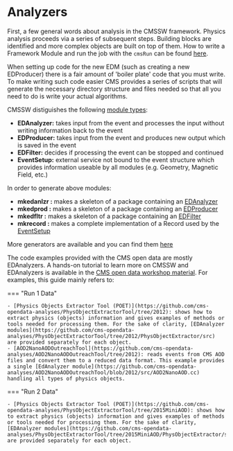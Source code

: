 # Analyzers

First, a few general words about analysis in the CMSSW framework. Physics analysis proceeds via a series of subsequent steps. Building blocks are identified and more complex objects are built on top of them. How to write a Framework Module and run the job with the `cmsRun` can be found [here](https://twiki.cern.ch/twiki/bin/view/CMSPublic/WorkBookWriteFrameworkModule).

When setting up code for the new EDM (such as creating a new EDProducer) there is a fair amount of 'boiler plate' code that you must write. To make writing such code easier CMS provides a series of scripts that will generate the necessary directory structure and files needed so that all you need to do is write your actual algorithms.

CMSSW distiguishes the following [module types](https://twiki.cern.ch/twiki/bin/view/CMSPublic/WorkBookCMSSWFramework#ComponentArch):

- **EDAnalyzer:** takes input from the event and processes the input without writing information back to the event
- **EDProducer:** takes input from the event and produces new output which is saved in the event
- **EDFilter:** decides if processing the event can be stopped and continued
- **EventSetup:** external service not bound to the event structure which provides information useable by all modules (e.g. Geometry, Magnetic Field, etc.)

In order to generate above modules:

- **mkedanlzr :** makes a skeleton of a package containing an [EDAnalyzer](https://twiki.cern.ch/twiki/bin/view/CMSPublic/WorkBookCMSSWFramework#ComponentArch)
- **mkedprod :** makes a skeleton of a package containing an [EDProducer](https://twiki.cern.ch/twiki/bin/view/CMSPublic/WorkBookCMSSWFramework#ComponentArch)
- **mkedfltr :** makes a skeleton of a package containing an [EDFilter](https://twiki.cern.ch/twiki/bin/view/CMSPublic/WorkBookCMSSWFramework#ComponentArch)
- **mkrecord :** makes a complete implementation of a Record used by the [EventSetup](https://twiki.cern.ch/twiki/bin/view/CMSPublic/WorkBookMoreOnCMSSWFramework#EventSetupLink)

More generators are available and you can find them [here](https://twiki.cern.ch/twiki/bin/view/CMSPublic/SWGuideSkeletonCodeGenerator)

<!-- To be decided: should we bring the tutorial material to the guide? In this case, giving brief introduction here and pointing to the workshop tutorial for further information seems to be a good choice -->
The code examples provided with the CMS open data are mostly EDAnalyzers. A hands-on tutorial to learn more on CMSSW and EDAnalyzers is available in the [CMS open data workshop material](https://cms-opendata-workshop.github.io/workshop2021-lesson-cmssw/). For examples, this guide mainly refers to:

=== "Run 1 Data"

    - [Physics Objects Extractor Tool (POET)](https://github.com/cms-opendata-analyses/PhysObjectExtractorTool/tree/2012): shows how to extract physics (objects) information and gives examples of methods or tools needed for processing them. For the sake of clarity, [EDAnalyzer modules](https://github.com/cms-opendata-analyses/PhysObjectExtractorTool/tree/2012/PhysObjectExtractor/src) are provided separately for each object.
    - [AOD2NanoAODOutreachTool](https://github.com/cms-opendata-analyses/AOD2NanoAODOutreachTool/tree/2012): reads events from CMS AOD files and convert them to a reduced data format. This example provides a single [EdAnalyzer module](https://github.com/cms-opendata-analyses/AOD2NanoAODOutreachTool/blob/2012/src/AOD2NanoAOD.cc) handling all types of physics objects.

=== "Run 2 Data"

    - [Physics Objects Extractor Tool (POET)](https://github.com/cms-opendata-analyses/PhysObjectExtractorTool/tree/2015MiniAOD): shows how to extract physics (objects) information and gives examples of methods or tools needed for processing them. For the sake of clarity, [EDAnalyzer modules](https://github.com/cms-opendata-analyses/PhysObjectExtractorTool/tree/2015MiniAOD/PhysObjectExtractor/src) are provided separately for each object.
